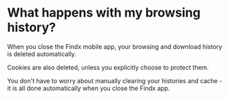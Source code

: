 # What happens with my browsing history?

When you close the Findx mobile app, your browsing and download history is deleted automatically. 

Cookies are also deleted, unless you explicitly choose to protect them.

You don't have to worry about manually clearing your histories and cache - it is all done automatically when you close the Findx app.
